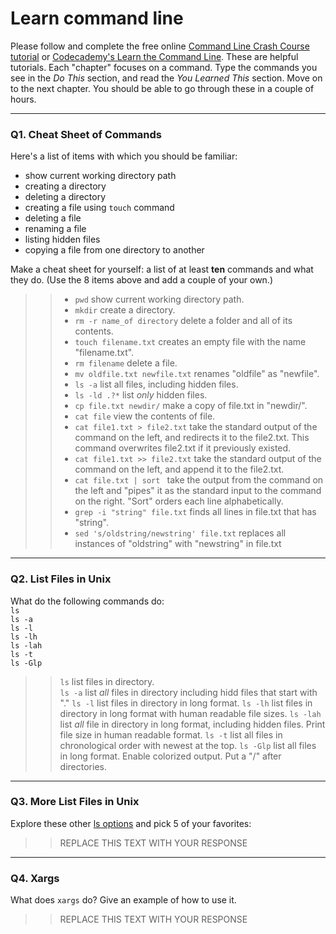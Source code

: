 # Learn command line

Please follow and complete the free online [Command Line Crash Course
tutorial](https://web.archive.org/web/20160708171659/http://cli.learncodethehardway.org/book/) or [Codecademy's Learn the Command Line](https://www.codecademy.com/learn/learn-the-command-line). These are helpful tutorials. Each "chapter" focuses on a command. Type the commands you see in the _Do This_ section, and read the _You Learned This_ section. Move on to the next chapter. You should be able to go through these in a couple of hours.

---

### Q1.  Cheat Sheet of Commands  

Here's a list of items with which you should be familiar:  
* show current working directory path
* creating a directory
* deleting a directory
* creating a file using `touch` command
* deleting a file
* renaming a file
* listing hidden files
* copying a file from one directory to another

Make a cheat sheet for yourself: a list of at least **ten** commands and what they do.  (Use the 8 items above and add a couple of your own.)  

> > * ```pwd``` show current working directory path.
> > * ```mkdir``` create a directory.
> > * ```rm -r name_of directory``` delete a folder and all of its contents.
> > * ```touch filename.txt``` creates an empty file with the name "filename.txt".
> > * ```rm filename``` delete a file.
> > * ```mv oldfile.txt newfile.txt``` renames "oldfile" as "newfile".
> > * ```ls -a``` list all files, including hidden files.
> > * ```ls -ld .?*``` list _only_ hidden files.
> > * ```cp file.txt newdir/``` make a copy of file.txt in "newdir/".
> > * ```cat file``` view the contents of file.
> > * ```cat file1.txt > file2.txt``` take the standard output of the command on the left, and redirects it to the file2.txt. This command overwrites file2.txt if it previously existed. 
> > * ```cat file1.txt >> file2.txt``` take the standard output of the command on the left, and append it to the file2.txt.
> > * ```cat file.txt | sort ``` take the output from the command on the left and "pipes" it as the standard input to the command on the right. "Sort" orders each line alphabetically.
> > * ```grep -i "string" file.txt``` finds all lines in file.txt that has "string".
> > * ```sed 's/oldstring/newstring' file.txt``` replaces all instances of "oldstring" with "newstring" in file.txt
---

### Q2.  List Files in Unix   

What do the following commands do:  
`ls`  
`ls -a`  
`ls -l`  
`ls -lh`  
`ls -lah`  
`ls -t`  
`ls -Glp`  

> > `ls` list files in directory.  
> > `ls -a` list _all_ files in directory including hidd files that start with "."
> > `ls -l` list files in directory in long format.
> > `ls -lh` list files in directory in long format with human readable file sizes.
> > `ls -lah` list _all_ file in directory in long format, including hidden files. Print file size in human readable format. 
> > `ls -t`  list all files in chronological order with newest at the top.
> > `ls -Glp`  list all files in long format. Enable colorized output. Put a "/" after directories.

---

### Q3.  More List Files in Unix  

Explore these other [ls options](http://www.techonthenet.com/unix/basic/ls.php) and pick 5 of your favorites:

> > REPLACE THIS TEXT WITH YOUR RESPONSE

---

### Q4.  Xargs   

What does `xargs` do? Give an example of how to use it.

> > REPLACE THIS TEXT WITH YOUR RESPONSE

 

